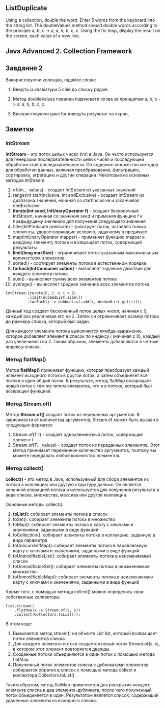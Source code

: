 ## ListDuplicate
Using a collection, double the word: Enter 5 words from the keyboard into the string list. The doubleValues method should double words according to the principle a, b, c -> a, a, b, b, c, c. Using the for loop, display the result on the screen, each value of a new line.
## Java Advanced  2. Collection Framework

## Завдання 2 
Використовуючи колекцію, підвійте слово:

1. Введіть із клавіатури 5 слів до списку рядків.

2. Метод doubleValues ​​повинен підвоювати слова за принципом a, b, c -> a, a, b, b, c, c.

3. Використовуючи цикл for виведіть результат на екран,

## Заметки

### IntStream

**IntStream** - это поток целых чисел (int) в Java. Он часто используется для генерации последовательности целых чисел и последующей обработки этой последовательности.
Он содержит множество методов для обработки данных, включая преобразование, фильтрацию, сортировку, агрегацию и другие операции. Некоторые из основных методов IntStream:

1. of(int... values) - создает IntStream из указанных значений
2. range(int startInclusive, int endExclusive) - создает IntStream из диапазона значений, начиная со startInclusive и заканчивая endExclusive
3. **iterate(int seed, IntUnaryOperator f)** - создает бесконечный IntStream, начиная со значения seed и применяя функцию f к предыдущему значению для получения следующего значения
4. filter(IntPredicate predicate) - фильтрует поток, оставляя только элементы, удовлетворяющие условию, заданному в предикате
5. map(IntUnaryOperator mapper) - применяет функцию mapper к каждому элементу потока и возвращает поток, содержащий результаты
6. **limit(long maxSize)** - ограничивает поток указанным максимальным количеством элементов
7. sorted() - сортирует элементы потока в естественном порядке
8. **forEach(IntConsumer action)** - выполняет заданное действие для каждого элемента потока
9. sum() - вычисляет сумму всех элементов потока
10. average() - вычисляет среднее значение всех элементов потока.

```
IntStream.iterate(0, i -> i + 2)
          .limit(dubbedList.size())
          .forEach(i -> dubbedList.add(i, dubbedList.get(i)));
```

Данный код создает бесконечный поток целых чисел, начиная с 0, каждый раз увеличивая его на 2. Затем он ограничивает размер потока до размера списка, который был задан.

Для каждого элемента потока выполняется лямбда-выражение, которое добавляет элемент в список по индексу i (начиная с 0), каждый раз увеличивая i на 2. Таким образом, элементы добавляются в четные индексы списка.

### Метод flatMap()

Метод **flatMap()** принимает функцию, которая преобразует каждый элемент исходного потока в другой поток, а затем объединяет все потоки в один общий поток. В результате, метод flatMap возвращает новый поток с тем же типом элементов, что и в потоке, который был возвращен функцией.

### Метод Stream.of()

Метод **Stream.of()** создает поток из переданных аргументов. В зависимости от количества аргументов, Stream.of может быть вызван в следующих форматах:

1. Stream.of(T t) - создает одноэлементный поток, содержащий элемент t.
2. Stream.of(T... values) - создает поток из переданных элементов. Этот метод принимает переменное количество аргументов, поэтому вы можете передавать любое количество элементов.

### Метод collect()

**collect()** - это метод в Java, используемый для сбора элементов из потока в коллекцию или другую структуру данных. Он является конечной операцией потока и используется для получения результата в виде списка, множества, массива или другой коллекции.

Основные методы collect():

1. **toList()**: собирает элементы потока в список
2. toSet(): собирает элементы потока в множество
3. toMap(): собирает элементы потока в карту с ключами и значениями, заданными в виде функций
4. toCollection(): собирает элементы потока в коллекцию, заданную в виде параметра
5. toConcurrentMap(): собирает элементы потока в параллельную карту с ключами и значениями, заданными в виде функций
6. toUnmodifiableList(): собирает элементы потока в неизменяемый список
7. toUnmodifiableSet(): собирает элементы потока в неизменяемое множество
8. toUnmodifiableMap(): собирает элементы потока в неизменяемую карту с ключами и значениями, заданными в виде функций

Кроме того, с помощью метода collect() можно определять свои собственные коллекторы.

```
list.stream()
    .flatMap(s -> Stream.of(s, s))
    .collect(Collectors.toList());
```
В этом коде:

1. Вызывается метод stream() на объекте List<String> list, который возвращает поток элементов списка.
2. Для каждого элемента потока создается новый поток Stream.of(s, s), в котором этот элемент повторяется дважды.
3. Созданные потоки объединяются в один поток с помощью метода flatMap.
4. Полученный поток элементов списка с дубликатами элементов собирается обратно в список с помощью метода collect и коллектора Collectors.toList().

Таким образом, метод flatMap применяется для раскрытия каждого элемента списка в два элемента-дубликата, после чего полученный поток объединяется в один. Результатом является список, содержащий удвоенные элементы из исходного списка.







